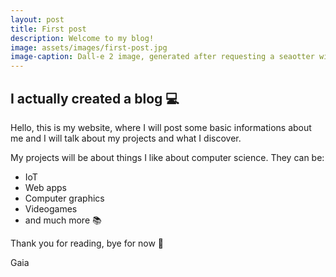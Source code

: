 ```yaml
---
layout: post
title: First post
description: Welcome to my blog!
image: assets/images/first-post.jpg
image-caption: Dall-e 2 image, generated after requesting a seaotter with a perl necklace
---
```

## I actually created a blog 💻

Hello, this is my website, where I will post some basic informations about me and
I will talk about my projects and what I discover.<br>

My projects will be about things I like about computer science. They can be:
- IoT
- Web apps
- Computer graphics
- Videogames
- and much more 📚

Thank you for reading, bye for now 🚀<br>

Gaia